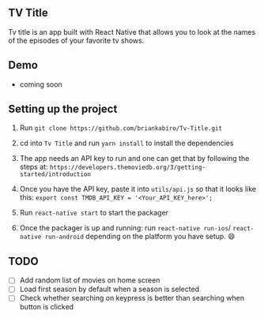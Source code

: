 ## TV Title

Tv title is an app built with React Native that allows you to look at the names of the episodes of your favorite tv shows. 

## Demo
- coming soon



## Setting up the project

1. Run `git clone https://github.com/briankabiro/Tv-Title.git`

2. cd into `Tv Title` and run `yarn install` to install the dependencies

3. The app needs an API key to run and one can get that by following the steps at:  `https://developers.themoviedb.org/3/getting-started/introduction`

4. Once you have the API key, paste it into `utils/api.js` so that it looks like this:
`export const TMDB_API_KEY = '<Your_API_KEY_here>';`

5. Run `react-native start` to start the packager

6. Once the packager is up and running: run `react-native run-ios`/ `react-native run-android` depending on the platform you have setup. :smile:


## TODO
- [ ] Add random list of movies on home screen
- [ ] Load first season by default when a season is selected
- [ ] Check whether searching on keypress is better than searching when button is clicked
